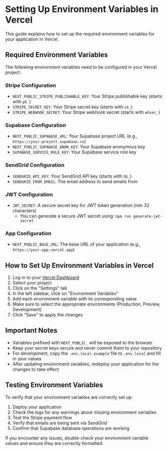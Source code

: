 # Setting Up Environment Variables in Vercel

This guide explains how to set up the required environment variables for your application in Vercel.

## Required Environment Variables

The following environment variables need to be configured in your Vercel project:

### Stripe Configuration

- `NEXT_PUBLIC_STRIPE_PUBLISHABLE_KEY`: Your Stripe publishable key (starts with `pk_`)
- `STRIPE_SECRET_KEY`: Your Stripe secret key (starts with `sk_`)
- `STRIPE_WEBHOOK_SECRET`: Your Stripe webhook secret (starts with `whsec_`)

### Supabase Configuration

- `NEXT_PUBLIC_SUPABASE_URL`: Your Supabase project URL (e.g., `https://your-project.supabase.co`)
- `NEXT_PUBLIC_SUPABASE_ANON_KEY`: Your Supabase anonymous key
- `SUPABASE_SERVICE_ROLE_KEY`: Your Supabase service role key

### SendGrid Configuration

- `SENDGRID_API_KEY`: Your SendGrid API key (starts with `SG.`)
- `SENDGRID_FROM_EMAIL`: The email address to send emails from

### JWT Configuration

- `JWT_SECRET`: A secure secret key for JWT token generation (min 32 characters)
  - You can generate a secure JWT secret using: `npm run generate-jwt-secret`

### App Configuration

- `NEXT_PUBLIC_BASE_URL`: The base URL of your application (e.g., `https://your-app.vercel.app`)

## How to Set Up Environment Variables in Vercel

1. Log in to your [Vercel Dashboard](https://vercel.com/dashboard)
2. Select your project
3. Click on the "Settings" tab
4. In the left sidebar, click on "Environment Variables"
5. Add each environment variable with its corresponding value
6. Make sure to select the appropriate environments (Production, Preview, Development)
7. Click "Save" to apply the changes

## Important Notes

- Variables prefixed with `NEXT_PUBLIC_` will be exposed to the browser
- Keep your secret keys secure and never commit them to your repository
- For development, copy the `.env.local.example` file to `.env.local` and fill in your values
- After updating environment variables, redeploy your application for the changes to take effect

## Testing Environment Variables

To verify that your environment variables are correctly set up:

1. Deploy your application
2. Check the logs for any warnings about missing environment variables
3. Test the Stripe payment flow
4. Verify that emails are being sent via SendGrid
5. Confirm that Supabase database operations are working

If you encounter any issues, double-check your environment variable values and ensure they are correctly formatted.